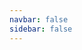 ```yaml
---
navbar: false
sidebar: false
---
```


<skdecide-spec>

<template v-slot:Domain>

This is the highest level domain class (inheriting top-level class for each mandatory domain characteristic).

This helper class can be used as the main base class for domains.

Typical use:
```python
class D(Domain, ...)
```

with "..." replaced when needed by a number of classes from following domain characteristics (the ones in
parentheses are optional):

- **agent**: MultiAgent -> SingleAgent
- **concurrency**: Parallel -> Sequential
- **(constraints)**: Constrained
- **dynamics**: Environment -> Simulation -> UncertainTransitions -> EnumerableTransitions
  -> DeterministicTransitions
- **events**: Events -> Actions -> UnrestrictedActions
- **(goals)**: Goals
- **(initialization)**: Initializable -> UncertainInitialized -> DeterministicInitialized
- **memory**: History -> FiniteHistory -> Markovian -> Memoryless
- **observability**: PartiallyObservable -> TransformedObservable -> FullyObservable
- **(renderability)**: Renderable
- **value**: Rewards -> PositiveCosts

</template>

<template v-slot:RLDomain>

This is a typical Reinforcement Learning domain class.

This helper class can be used as an alternate base class for domains, inheriting the following:

- Domain
- SingleAgent
- Sequential
- Environment
- Actions
- Initializable
- Markovian
- TransformedObservable
- Rewards

Typical use:
```python
class D(RLDomain)
```

::: tip
It is also possible to refine any alternate base class, like for instance:
```python
class D(RLDomain, FullyObservable)
```
:::

</template>

<template v-slot:MultiAgentRLDomain>

This is a typical multi-agent Reinforcement Learning domain class.

This helper class can be used as an alternate base class for domains, inheriting the following:

- Domain
- MultiAgent
- Sequential
- Environment
- Actions
- Initializable
- Markovian
- TransformedObservable
- Rewards

Typical use:
```python
class D(RLDomain)
```

::: tip
It is also possible to refine any alternate base class, like for instance:
```python
class D(RLDomain, FullyObservable)
```
:::

</template>

<template v-slot:StatelessSimulatorDomain>

This is a typical stateless simulator domain class.

This helper class can be used as an alternate base class for domains, inheriting the following:

- Domain
- SingleAgent
- Sequential
- Simulation
- Actions
- Markovian
- TransformedObservable
- Rewards

Typical use:
```python
class D(StatelessSimulatorDomain)
```

::: tip
It is also possible to refine any alternate base class, like for instance:
```python
class D(RLDomain, FullyObservable)
```
:::

</template>

<template v-slot:MDPDomain>

This is a typical Markov Decision Process domain class.

This helper class can be used as an alternate base class for domains, inheriting the following:

- Domain
- SingleAgent
- Sequential
- EnumerableTransitions
- Actions
- DeterministicInitialized
- Markovian
- FullyObservable
- Rewards

Typical use:
```python
class D(MDPDomain)
```

::: tip
It is also possible to refine any alternate base class, like for instance:
```python
class D(RLDomain, FullyObservable)
```
:::

</template>

<template v-slot:POMDPDomain>

This is a typical Partially Observable Markov Decision Process domain class.

This helper class can be used as an alternate base class for domains, inheriting the following:

- Domain
- SingleAgent
- Sequential
- EnumerableTransitions
- Actions
- UncertainInitialized
- Markovian
- PartiallyObservable
- Rewards

Typical use:
```python
class D(POMDPDomain)
```

::: tip
It is also possible to refine any alternate base class, like for instance:
```python
class D(RLDomain, FullyObservable)
```
:::

</template>

<template v-slot:GoalMDPDomain>

This is a typical Goal Markov Decision Process domain class.

This helper class can be used as an alternate base class for domains, inheriting the following:

- Domain
- SingleAgent
- Sequential
- EnumerableTransitions
- Actions
- Goals
- DeterministicInitialized
- Markovian
- FullyObservable
- PositiveCosts

Typical use:
```python
class D(GoalMDPDomain)
```

::: tip
It is also possible to refine any alternate base class, like for instance:
```python
class D(RLDomain, FullyObservable)
```
:::

</template>

<template v-slot:GoalPOMDPDomain>

This is a typical Goal Partially Observable Markov Decision Process domain class.

This helper class can be used as an alternate base class for domains, inheriting the following:

- Domain
- SingleAgent
- Sequential
- EnumerableTransitions
- Actions
- Goals
- UncertainInitialized
- Markovian
- PartiallyObservable
- PositiveCosts

Typical use:
```python
class D(GoalPOMDPDomain)
```

::: tip
It is also possible to refine any alternate base class, like for instance:
```python
class D(RLDomain, FullyObservable)
```
:::

</template>

<template v-slot:DeterministicPlanningDomain>

This is a typical deterministic planning domain class.

This helper class can be used as an alternate base class for domains, inheriting the following:

- Domain
- SingleAgent
- Sequential
- DeterministicTransitions
- Actions
- Goals
- DeterministicInitialized
- Markovian
- FullyObservable
- PositiveCosts

Typical use:
```python
class D(DeterministicPlanningDomain)
```

::: tip
It is also possible to refine any alternate base class, like for instance:
```python
class D(RLDomain, FullyObservable)
```
:::

</template>

<template v-slot:ParallelDomain>

Base class for creating and launching n domains in separate processes.
Each domain listens for incoming domain requests.
Each request can indicate which domain should serve it, otherwise the first available
domain i is chosen and its id is returned to the incoming request.

</template>

<template v-slot:PipeParallelDomain>

This class can be used to create and launch n domains in separate processes.
Each domain listens for incoming domain requests.
Each request can indicate which domain should serve it, otherwise the first available
domain i is chosen and its id is returned to the incoming request.

</template>

<template v-slot:ShmParallelDomain>

This class can be used to create and launch n domains in separate processes
with shared memory between the Python processes.
Each domain listens for incoming domain requests.
Each request can indicate which domain should serve it, otherwise the first available
domain is chosen and its id is returned to the incoming request.

</template>

<template v-slot:MultiAgent>

A domain must inherit this class if it is multi-agent (i.e hosting multiple independent agents).

Agents are identified by (string) agent names.

</template>

<template v-slot:SingleAgent>

A domain must inherit this class if it is single-agent (i.e hosting only one agent).

</template>

<template v-slot:Parallel>

A domain must inherit this class if multiple events/actions can happen in parallel.

</template>

<template v-slot:Sequential>

A domain must inherit this class if its events/actions are sequential (non-parallel).

</template>

<template v-slot:Constrained>

A domain must inherit this class if it has constraints.

</template>

<template v-slot:Environment>

A domain must inherit this class if agents interact with it like a black-box environment.

Black-box environment examples include: the real world, compiled ATARI games, etc.

::: tip
Environment domains are typically stateful: they must keep the current state or history in their memory to
compute next steps (automatically done by default in the `_memory` attribute).
:::

</template>

<template v-slot:Simulation>

A domain must inherit this class if agents interact with it like a simulation.

Compared to pure environment domains, simulation ones have the additional ability to sample transitions from any
given state.

::: tip
Simulation domains are typically stateless: they do not need to store the current state or history in memory
since it is usually passed as parameter of their functions. By default, they only become stateful whenever they
are used as environments (e.g. via `Initializable.reset()` and `Environment.step()` functions).
:::

</template>

<template v-slot:UncertainTransitions>

A domain must inherit this class if its dynamics is uncertain and provided as a white-box model.

Compared to pure simulation domains, uncertain transition ones provide in addition the full probability distribution
of next states given a memory and action.

::: tip
Uncertain transition domains are typically stateless: they do not need to store the current state or history in
memory since it is usually passed as parameter of their functions. By default, they only become stateful
whenever they are used as environments (e.g. via `Initializable.reset()` and `Environment.step()` functions).
:::

</template>

<template v-slot:EnumerableTransitions>

A domain must inherit this class if its dynamics is uncertain (with enumerable transitions) and provided as a
white-box model.

Compared to pure uncertain transition domains, enumerable transition ones guarantee that all probability
distributions of next state are discrete.

::: tip
Enumerable transition domains are typically stateless: they do not need to store the current state or history in
memory since it is usually passed as parameter of their functions. By default, they only become stateful
whenever they are used as environments (e.g. via `Initializable.reset()` and `Environment.step()` functions).
:::

</template>

<template v-slot:DeterministicTransitions>

A domain must inherit this class if its dynamics is deterministic and provided as a white-box model.

Compared to pure enumerable transition domains, deterministic transition ones guarantee that there is only one next
state for a given source memory (state or history) and action.

::: tip
Deterministic transition domains are typically stateless: they do not need to store the current state or history
in memory since it is usually passed as parameter of their functions. By default, they only become stateful
whenever they are used as environments (e.g. via `Initializable.reset()` and `Environment.step()` functions).
:::

</template>

<template v-slot:Events>

A domain must inherit this class if it handles events (controllable or not not by the agents).

</template>

<template v-slot:Actions>

A domain must inherit this class if it handles only actions (i.e. controllable events).

</template>

<template v-slot:UnrestrictedActions>

A domain must inherit this class if it handles only actions (i.e. controllable events), which are always all
applicable.

</template>

<template v-slot:Goals>

A domain must inherit this class if it has formalized goals.

</template>

<template v-slot:Initializable>

A domain must inherit this class if it can be initialized.

</template>

<template v-slot:UncertainInitialized>

A domain must inherit this class if its states are initialized according to a probability distribution known as
white-box.

</template>

<template v-slot:DeterministicInitialized>

A domain must inherit this class if it has a deterministic initial state known as white-box.

</template>

<template v-slot:History>

A domain must inherit this class if its full state history must be stored to compute its dynamics (non-Markovian
domain).

</template>

<template v-slot:FiniteHistory>

A domain must inherit this class if the last N states must be stored to compute its dynamics (Markovian
domain of order N).

N is specified by the return value of the `FiniteHistory._get_memory_maxlen()` function.

</template>

<template v-slot:Markovian>

A domain must inherit this class if only its last state must be stored to compute its dynamics (pure Markovian
domain).

</template>

<template v-slot:Memoryless>

A domain must inherit this class if it does not require any previous state(s) to be stored to compute its
dynamics.

A dice roll simulator is an example of memoryless domain (next states are independent of previous ones).

::: tip
Whenever an existing domain (environment, simulator...) needs to be wrapped instead of implemented fully in
scikit-decide (e.g. compiled ATARI games), Memoryless can be used because the domain memory (if any) would
be handled externally.
:::

</template>

<template v-slot:PartiallyObservable>

A domain must inherit this class if it is partially observable.

"Partially observable" means that the observation provided to the agent is computed from (but generally not equal
to) the internal state of the domain. Additionally, according to literature, a partially observable domain must
provide the probability distribution of the observation given a state and action.

</template>

<template v-slot:TransformedObservable>

A domain must inherit this class if it is transformed observable.

"Transformed observable" means that the observation provided to the agent is deterministically computed from (but
generally not equal to) the internal state of the domain.

</template>

<template v-slot:FullyObservable>

A domain must inherit this class if it is fully observable.

"Fully observable" means that the observation provided to the agent is equal to the internal state of the domain.

::: warning
In the case of fully observable domains, make sure that the observation type D.T_observation is equal to the
state type D.T_state.
:::

</template>

<template v-slot:Renderable>

A domain must inherit this class if it can be rendered with any kind of visualization.

</template>

<template v-slot:Rewards>

A domain must inherit this class if it sends rewards (positive and/or negative).

</template>

<template v-slot:PositiveCosts>

A domain must inherit this class if it sends only positive costs (i.e. negative rewards).

Having only positive costs is a required assumption for certain solvers to work, such as classical planners.

</template>

</skdecide-spec>

